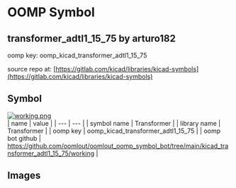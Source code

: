 # OOMP Symbol  
## transformer_adtl1_15_75  by arturo182  
  
oomp key: oomp_kicad_transformer_adtl1_15_75  
  
source repo at: [https://gitlab.com/kicad/libraries/kicad-symbols](https://gitlab.com/kicad/libraries/kicad-symbols)  
## Symbol  
  
[![working.png](working_600.png)](working.png)  
| name | value | 
| --- | --- | 
| symbol name | Transformer | 
| library name | Transformer | 
| oomp key | oomp_kicad_transformer_adtl1_15_75 | 
| oomp bot github | https://github.com/oomlout/oomlout_oomp_symbol_bot/tree/main/kicad_transformer_adtl1_15_75/working | 
## Images  
